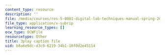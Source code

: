 ```yaml
---
content_type: resource
description: ''
file: /media/courses/res-5-0001-digital-lab-techniques-manual-spring-2007/b8a6e9dcd3c9621934b110f0d2e45114_HZFIdpThd-s.srt
file_type: application/x-subrip
learning_resource_types: []
ocw_type: OCWFile
resourcetype: Other
title: 3play caption file
uid: b8a6e9dc-d3c9-6219-34b1-10f0d2e45114
---
```

